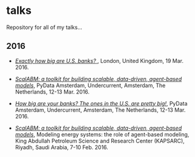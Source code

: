 # talks
Repository for all of my talks...

## 2016
* [*Exactly how big are U.S. banks?* ](https://nbviewer.jupyter.org/format/slides/github/davidrpugh/talks/blob/master/2016/kapsarc-interview/kapsarc-interview.ipynb#/), London, United Kingdom, 19 Mar. 2016.

* [*ScalABM: a toolkit for building scalable, data-driven, agent-based models*](https://nbviewer.jupyter.org/format/slides/github/davidrpugh/talks/blob/master/2016/pydata-amsterdam/lightning-talk.ipynb#/), PyData Amsterdam, Undercurrent, Amsterdam, The Netherlands, 12-13 Mar. 2016.

* [*How big are your banks? The ones in the U.S. are pretty big!*](https://nbviewer.jupyter.org/format/slides/github/davidrpugh/talks/blob/master/2016/pydata-amsterdam/pydata-amsterdam.ipynb#/), PyData Amsterdam, Undercurrent, Amsterdam, The Netherlands, 12-13 Mar. 2016.

* [*ScalABM: a toolkit for building scalable, data-driven, agent-based models*](https://nbviewer.jupyter.org/format/slides/github/davidrpugh/talks/blob/master/2016/kapsarc/kapsarc.ipynb#/), Modeling energy systems: the role of agent-based modeling, King Abdullah Petroleum Science and Research Center (KAPSARC), Riyadh, Saudi Arabia, 7-10 Feb. 2016.
